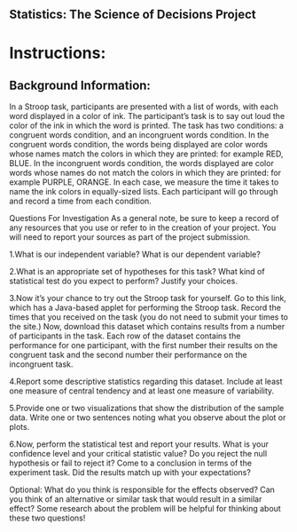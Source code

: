 Statistics: The Science of Decisions Project
--------------------------------------------

Instructions:
=============

Background Information:
-----------------------

In a Stroop task, participants are presented with a list of words, with each word displayed in a color of ink. The participant’s task is to say out loud the color of the ink in which the word is printed. 
The task has two conditions: a congruent words condition, and an incongruent words condition. In the congruent words condition, the words being displayed are color words whose names match the colors in which they are printed: for example RED, BLUE. 
In the incongruent words condition, the words displayed are color words whose names do not match the colors in which they are printed: for example PURPLE, ORANGE. In each case, we measure the time it takes to name the ink colors in equally-sized lists. Each participant will go through and record a time from each condition.

Questions For Investigation As a general note, be sure to keep a record of any resources that you use or refer to in the creation of your project. You will need to report your sources as part of the project submission.

1.What is our independent variable? What is our dependent variable?

2.What is an appropriate set of hypotheses for this task? What kind of statistical test do you expect to perform? Justify your choices.

3.Now it’s your chance to try out the Stroop task for yourself. Go to this link, which has a Java-based applet for performing the Stroop task. Record the times that you received on the task (you do not need to submit your times to the site.) Now, download this dataset which contains results from a number of participants in the task. Each row of the dataset contains the performance for one participant, with the first number their results on the congruent task and the second number their performance on the incongruent task.

4.Report some descriptive statistics regarding this dataset. Include at least one measure of central tendency and at least one measure of variability.

5.Provide one or two visualizations that show the distribution of the sample data. Write one or two sentences noting what you observe about the plot or plots.

6.Now, perform the statistical test and report your results. What is your confidence level and your critical statistic value? Do you reject the null hypothesis or fail to reject it? Come to a conclusion in terms of the experiment task. Did the results match up with your expectations?

Optional: What do you think is responsible for the effects observed? Can you think of an alternative or similar task that would result in a similar effect? Some research about the problem will be helpful for thinking about these two questions!

